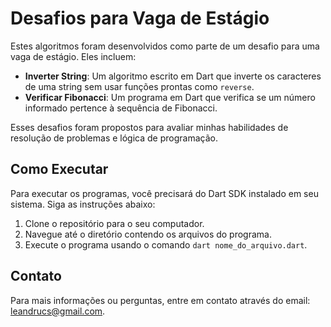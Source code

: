 # Desafios para Vaga de Estágio

Estes algoritmos foram desenvolvidos como parte de um desafio para uma vaga de estágio. Eles incluem:

- **Inverter String**: Um algoritmo escrito em Dart que inverte os caracteres de uma string sem usar funções prontas como `reverse`.
- **Verificar Fibonacci**: Um programa em Dart que verifica se um número informado pertence à sequência de Fibonacci.

Esses desafios foram propostos para avaliar minhas habilidades de resolução de problemas e lógica de programação.

## Como Executar

Para executar os programas, você precisará do Dart SDK instalado em seu sistema. Siga as instruções abaixo:

1. Clone o repositório para o seu computador.
2. Navegue até o diretório contendo os arquivos do programa.
3. Execute o programa usando o comando `dart nome_do_arquivo.dart`.

## Contato

Para mais informações ou perguntas, entre em contato através do email: leandrucs@gmail.com.
